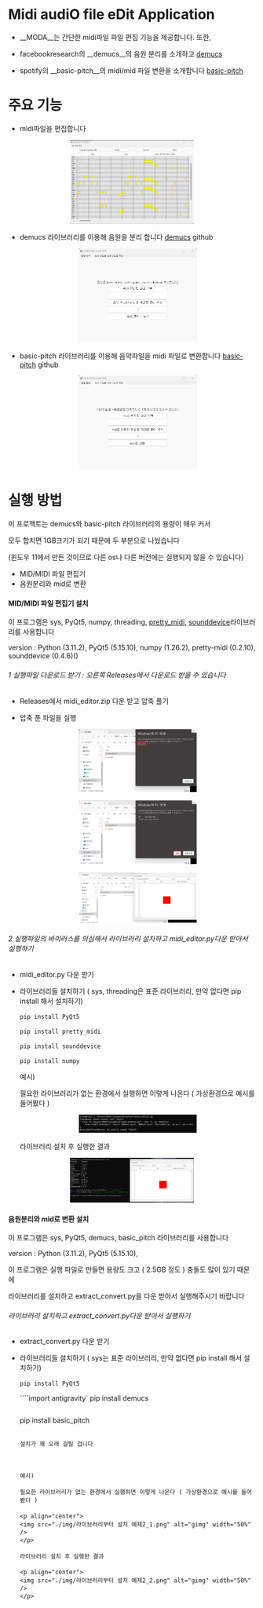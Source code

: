 # Midi audiO file eDit Application

* __MODA__는 간단한 midi파일 파일 편집 기능을 제공합니다. 또한,

* facebookresearch의 __demucs__의 음원 분리를 소개하고 [demucs](https://github.com/facebookresearch/demucs) 

* spotify의 __basic-pitch__의 midi/mid 파일 변환을 소개합니다 [basic-pitch](https://github.com/spotify/basic-pitch) 

  

# 주요 기능

* midi파일을 편집합니다

<p align="center">
<img src="./img/주요기능1.png" alt="gimg" width="50%" />
</p>

* demucs 라이브러리를 이용해 음원을 분리 합니다 [demucs](https://github.com/facebookresearch/demucs) github

  <p align="center">
  <img src="./img/주요기능2.png" alt="gimg" width="50%" />
  </p>

* basic-pitch 라이브러리를 이용해 음악파일을 midi 파일로 변환합니다 [basic-pitch](https://github.com/spotify/basic-pitch) github

  <p align="center">
  <img src="./img/주요기능3.png" alt="gimg" width="50%" />
  </p>



# 실행 방법

이 프로젝트는 demucs와 basic-pitch 라이브러리의 용량이 매우 커서 

모두 합치면 1GB크기가 되기 때문에 두 부분으로 나눴습니다

(윈도우 11에서 만든 것이므로 다른 os나 다른 버전에는 실행되지 않을 수 있습니다)

* MID/MIDI 파일 편집기
* 음원분리와 mid로 변환



#### MID/MIDI 파일 편집기 설치

이 프로그램은 sys, PyQt5, numpy, threading, [pretty_midi](https://github.com/craffel/pretty-midi), [sounddevice](https://python-sounddevice.readthedocs.io/en/0.4.6/)라이브러리를 사용합니다

version : Python (3.11.2), PyQt5 (5.15.10), numpy (1.26.2), pretty-midi (0.2.10), sounddevice (0.4.6)()



###### 1 실행파일 다운로드 받기 : 오른쪽 Releases에서 다운로드 받을 수 있습니다

* Releases에서 midi_editor.zip 다운 받고 압축 풀기

* 압축 푼 파일을 실행

  <p align="center">
  <img src="./img/실행파일 실행1.png" alt="gimg" width="50%" />
  </p>

  <p align="center">
  <img src="./img/실행파일 실행2.png" alt="gimg" width="50%" />
  </p>

  <p align="center">
  <img src="./img/실행파일 실행3.png" alt="gimg" width="50%" />
  </p>

###### 2 실행파일의 바이러스를 의심해서 라이브러리 설치하고 midi_editor.py다운 받아서 실행하기

* midi_editor.py 다운 받기

  

* 라이브러리들 설치하기 ( sys, threading은 표준 라이브러리, 만약 없다면 pip install 해서 설치하기)

  ```
  pip install PyQt5
  ```

  ```
  pip install pretty_midi
  ```

  ```
  pip install sounddevice
  ```

  ```
  pip install numpy
  ```

  

  예시) 

  필요한 라이브러리가 없는 환경에서 실행하면 이렇게 나온다 ( 가상환경으로 예시를 들어봤다 )

  <p align="center">
  <img src="./img/라이브러리부터 설치 예제1.png" alt="gimg" width="50%" />
  </p>

  라이브러리 설치 후 실행한 결과

<p align="center">
<img src="./img/라이브러리부터 설치 예제2.png" alt="gimg" width="50%" />
</p>



#### 음원분리와 mid로 변환 설치

이 프로그램은 sys, PyQt5, demucs, basic_pitch 라이브러리를 사용합니다

version : Python (3.11.2), PyQt5 (5.15.10), 

이 프로그램은 실행 파일로 만들면 용량도 크고 ( 2.5GB 정도 ) 충돌도 많이 있기 때문에

 라이브러리를 설치하고 extract_convert.py을 다운 받아서 실행해주시기 바랍니다



###### 라이브러리 설치하고 extract_convert.py다운 받아서 실행하기

* extract_convert.py 다운 받기

* 라이브러리들 설치하기 ( sys는 표준 라이브러리, 만약 없다면 pip install 해서 설치하기)

  ```
  pip install PyQt5
  ```

  ````import antigravity`
  pip install demucs
  ```

  ```
  pip install basic_pitch
  ```

  설치가 꽤 오래 걸릴 겁니다

  

  예시) 

  필요한 라이브러리가 없는 환경에서 실행하면 이렇게 나온다 ( 가상환경으로 예시를 들어봤다 )

  <p align="center">
  <img src="./img/라이브러리부터 설치 예제2_1.png" alt="gimg" width="50%" />
  </p>

  라이브러리 설치 후 실행한 결과

  <p align="center">
  <img src="./img/라이브러리부터 설치 예제2_2.png" alt="gimg" width="50%" />
  </p>

